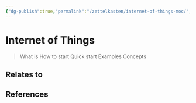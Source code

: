 ```yaml
---
{"dg-publish":true,"permalink":"/zettelkasten/internet-of-things-moc/","title":"IOT","tags":["status/todo","core/tech/iot"],"created":"2023-10-10T12:41:41.947+01:00"}
---
```



# Internet of Things

> What is
> How to start
> Quick start
> 	Examples
> Concepts





## Relates to
## References

